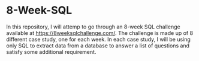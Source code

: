 # 8-Week-SQL

In this repository, I will attemp to go through an 8-week SQL challenge available at https://8weeksqlchallenge.com/. The challenge is made up of 8 different case study, one for each week. In each case study, I will be using only SQL to extract data from a database to answer a list of questions and satisfy some additional requirement.